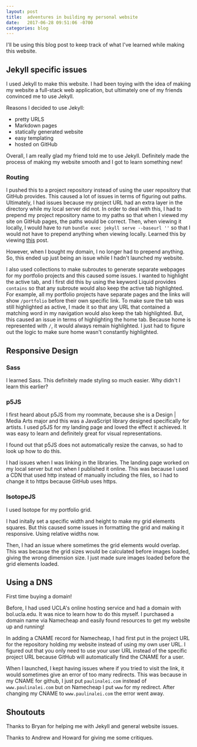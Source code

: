 ```yaml
---
layout: post
title:  adventures in building my personal website
date:   2017-06-28 09:51:06 -0700
categories: blog
---
```

I'll be using this blog post to keep track of what I've learned while making this website.

## Jekyll specific issues
I used Jekyll to make this website. I had been toying with the idea of making my website a full-stack web application, but ultimately one of my friends convinced me to use Jekyll.

Reasons I decided to use Jekyll:
* pretty URLS
* Markdown pages
* statically generated website
* easy templating
* hosted on GitHub

Overall, I am really glad my friend told me to use Jekyll. Definitely made the process of making my website smooth and I got to learn something new!

### Routing
I pushed this to a project repository instead of using the user repository that GitHub provides. This caused a lot of issues in terms of figuring out paths.
Ultimately, I had issues because my project URL had an extra layer in the directory while my local server did not.
In order to deal with this, I had to prepend my project repository name to my paths so that when I viewed my site on GitHub pages, the paths would be correct.
Then, when viewing it locally, I would have to run `bundle exec jekyll serve --baseurl ''` so that I would not have to prepend anything when viewing locally.
Learned this by viewing [this](https://github.com/jekyll/jekyll/issues/332) post.

However, when I bought my domain, I no longer had to prepend anything. So, this ended up just being an issue while I hadn't launched my website.

I also used collections to make subroutes to generate separate webpages for my portfolio projects and this caused some issues.
I wanted to highlight the active tab, and I first did this by using the keyword Liquid provides `contains` so that any subroute would also keep the active tab highlighted.
For example, all my portfolio projects have separate pages and the links will show `/portfolio` before their own specific link.
To make sure the tab was still highlighted as active, I made it so that any URL that contained a matching word in my navigation would also keep the tab highlighted.
But, this caused an issue in terms of highlighting the home tab. Because home is represented with `/`, it would always remain highlighted.
I just had to figure out the logic to make sure home wasn't constantly highlighted.

## Responsive Design
### Sass
I learned Sass. This definitely made styling so much easier. Why didn't I learn this earlier?

### p5JS
I first heard about p5JS from my roommate, because she is a Design | Media Arts major and this was a JavaScript library designed specifically for artists.
I used p5JS for my landing page and loved the effect it achieved. It was easy to learn and definitely great for visual representations.

I found out that p5JS does not automatically resize the canvas, so had to look up how to do this.

I had issues when I was linking in the libraries. The landing page worked on my local server but not when I published it online.
This was because I used a CDN that used http instead of manually including the files, so I had to change it to https because GitHub uses https.

### IsotopeJS
I used Isotope for my portfolio grid.

I had initally set a specific width and height to make my grid elements squares. But this caused some issues in formatting the grid and making it responsive.
Using relative widths now.

Then, I had an issue where sometimes the grid elements would overlap.
This was because the grid sizes would be calculated before images loaded, giving the wrong dimension size.
I just made sure images loaded before the grid elements loaded.

## Using a DNS
First time buying a domain!

Before, I had used UCLA's online hosting service and had a domain with bol.ucla.edu. It was nice to learn how to do this myself.
I purchased a domain name via Namecheap and easily found resources to get my website up and running!

In adding a CNAME record for Namecheap, I had first put in the project URL for the repository holding my website instead of using my own user URL.
I figured out that you only need to use your user URL instead of the specific project URL because GitHub will automatically find the CNAME for a user.

When I launched, I kept having issues where if you tried to visit the link, it would sometimes give an error of too many redirects.
This was because in my CNAME for github, I just put `paulinalei.com` instead of `www.paulinalei.com` but on Namecheap I put `www` for my redirect.
After changing my CNAME to `www.paulinalei.com` the error went away.

## Shoutouts
Thanks to Bryan for helping me with Jekyll and general website issues.

Thanks to Andrew and Howard for giving me some critiques.